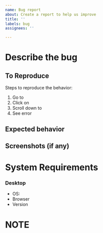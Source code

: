 ```yaml
---
name: Bug report
about: Create a report to help us improve
title: ''
labels: bug
assignees: ''

---
```


# Describe the bug


## To Reproduce
Steps to reproduce the behavior:
1. Go to 
2. Click on 
3. Scroll down to 
4. See error

## Expected behavior


## Screenshots (if any)


# System Requirements
### Desktop
 - OS: 
 - Browser 
 - Version 

# NOTE
